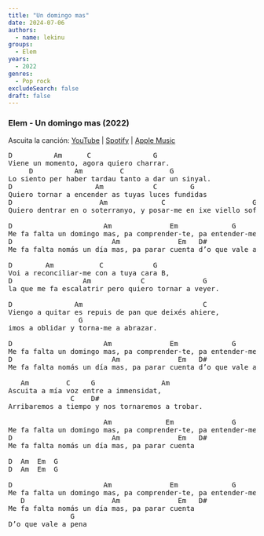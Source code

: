 ```yaml
---
title: "Un domingo mas"
date: 2024-07-06
authors:
  - name: lekinu
groups:
  - Elem
years:
  - 2022
genres:
  - Pop rock
excludeSearch: false
draft: false
---
```


### Elem - Un domingo mas (2022)

Ascuita la canción: [YouTube](https://www.youtube.com/watch?v=uUDLpinG3l0) | [Spotify](https://open.spotify.com/track/17o6ceG4gYdE2Q1sROkgYF?si=3ae713cd28c64fb5) | [Apple Music](https://music.apple.com/us/album/un-domingo-mas/1621760527?i=1621760530)

<pre>
D          Am      C               G  
Viene un momento, agora quiero charrar.  
     D          Am         C           G
Lo siento per haber tardau tanto a dar un sinyal.
D                    Am            C        G
Quiero tornar a encender as tuyas luces fundidas
D                     Am             C                     G
Quiero dentrar en o soterranyo, y posar-me en ixe viello sofá.

D                      Am              Em             G
Me fa falta un domingo mas, pa comprender-te, pa entender-me
D                        Am              Em   D#             G
Me fa falta nomás un día mas, pa parar cuenta d’o que vale a pena

D        Am           C            G
Voi a reconciliar-me con a tuya cara B,
D                 Am            C              G
la que me fa escalatrir pero quiero tornar a veyer.

D               Am                             C
Viengo a quitar es repuis de pan que deixés ahiere,
                 G
imos a oblidar y torna-me a abrazar.

D                      Am              Em             G
Me fa falta un domingo mas, pa comprender-te, pa entender-me
D                        Am              Em   D#             G
Me fa falta nomás un día mas, pa parar cuenta d’o que vale a pena

   Am         C     G                Am
Ascuita a mía voz entre a immensidat,
               C    D#
Arribaremos a tiempo y nos tornaremos a trobar.

                       Am             Em              G
Me fa falta un domingo mas, pa comprender-te, pa entender-me
D                        Am              Em   D#
Me fa falta nomás un día mas, pa parar cuenta

D  Am  Em  G
D  Am  Em  G

D                      Am              Em             G
Me fa falta un domingo mas, pa comprender-te, pa entender-me
   D                     Am              Em   D#
Me fa falta nomás un día mas, pa parar cuenta 
               G
D’o que vale a pena
</pre>
